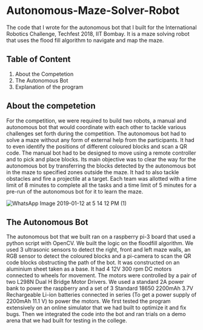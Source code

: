 # Autonomous-Maze-Solver-Robot
The code that I wrote for the autonomous bot that I built for the International Robotics Challenge, Techfest 2018, IIT Bombay. It is a maze solving robot that uses the flood fill algorithm to navigate and map the maze.

## Table of Content
1. About the Competetion
2. The Autonomous Bot
3. Explanation of the program

## About the competetion
For the competition, we were required to build two robots, a manual and autonomous bot that would
coordinate with each other to tackle various challenges set forth during the competition. The
autonomous bot had to solve a maze without any form of external help from the participants. It had to
even identify the positions of different coloured blocks and scan a QR code. The manual bot had to be
designed to move using a remote controller and to pick and place blocks. Its main objective was to clear
the way for the autonomous bot by transferring the blocks detected by the autonomous bot in the maze
to specified zones outside the maze. It had to also tackle obstacles and fire a projectile at a target. Each
team was allotted with a time limit of 8 minutes to complete all the tasks and a time limit of 5 minutes
for a pre-run of the autonomous bot for it to learn the maze.

![WhatsApp Image 2019-01-12 at 5 14 12 PM (1)](https://user-images.githubusercontent.com/46392391/55337994-5568e280-54bd-11e9-9995-7de755a03438.jpeg)

## The Autonomous Bot
The autonomous bot that we built ran on a raspberry pi-3 board that used a python script with OpenCV.
We built the logic on the floodfill algorithm. We used 3 ultrasonic sensors to detect the right, front and
left maze walls, an RGB sensor to detect the coloured blocks and a pi-camera to scan the QR code blocks
obstructing the path of the bot. It was constructed on an aluminium sheet taken as a base. It had 4 12V 300 rpm 
DC motors connected to wheels for movement. The motors were controlled by a pair of two L298N Dual H Bridge Motor
Drivers. We used a standard 2A power bank to power the raspberry and a set of 3 Standard 18650
2200mAh 3.7V Rechargeable Li-ion batteries connected in series (To get a power supply of 2200mAh
11.1 V) to power the motors.
We first tested the program extensively on an online simulator that we had built to optimize it and fix
bugs. Then we integrated the code into the bot and ran trials on a demo arena that we had built for
testing in the college.
